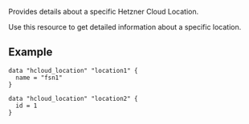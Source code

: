 Provides details about a specific Hetzner Cloud Location.

Use this resource to get detailed information about a specific location.

## Example

```hcl
data "hcloud_location" "location1" {
  name = "fsn1"
}

data "hcloud_location" "location2" {
  id = 1
}
```
